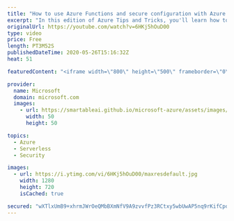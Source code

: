 ```yaml
---
title: "How to use Azure Functions and secure configuration with Azure Key Vault | Azure Tips and Tricks"
excerpt: "In this edition of Azure Tips and Tricks, you'll learn how to use secure configuration for Azure Functions with Azure Key Vault.  For more tips and tricks, visit: https://aka.ms/azuretipsandtricks   Get started with 12 months of free services and $200 USD in credit. Create your free account today with"
originalUrl: https://youtube.com/watch?v=6HKj5hOuD00
type: video
price: Free
length: PT3M52S
publishedDateTime: 2020-05-26T15:16:32Z
heat: 51

featuredContent: "<iframe width=\"800\" height=\"500\" frameborder=\"0\" src=\"https://www.youtube.com/embed/6HKj5hOuD00\" allow=\"accelerometer; autoplay; encrypted-media; gyroscope; picture-in-picture\" allowfullscreen></iframe>"

provider:
  name: Microsoft
  domain: microsoft.com
  images:
    - url: https://smartableai.github.io/microsoft-azure/assets/images/organizations/microsoft.com-50x50.jpg
      width: 50
      height: 50

topics:
  - Azure
  - Serverless
  - Security

images:
  - url: https://i.ytimg.com/vi/6HKj5hOuD00/maxresdefault.jpg
    width: 1280
    height: 720
    isCached: true

secured: "wXTlxUmB9+xhrmJWrOeQMbBXmNfV9A9zvvfPz3RCtxy5wbUwAP5nq9rKifCpoT8EfvS92jQt7jIJ//d3CONBX4jVyHau72+mp0hqNHwl+6L81l33GWUL1nm260swxe6ANTPzt4RKsazf0QZkzy95n1EePw69bOdC7X2na1b8bAepeQJ1By4mmnc22iSvwrxF69Lu/pp0jBG6LF5aUGlRZolrdwqfkw1WV3sxLRW6bQyGsAiwOJpQMlfM5VyPFl0+ffI7poWa8jfNtRxGNHe6Q7873Nbf2JAqpm+JuX011lKhvYrwgI96w6wKgBFMt+MhMBE9WFYrsxuw8ndfJiFWBvYNwDvFqMg8rHnUA7NKy8MfxQUknxGCL8/AcDLx5Vf2t9bCiAtbJZBnHrtmR+lfDAPTJDrWKetHoDnzYd9Zh/s=;gtlNxA2oFz5lp1g+S3rQmA=="
---
```


